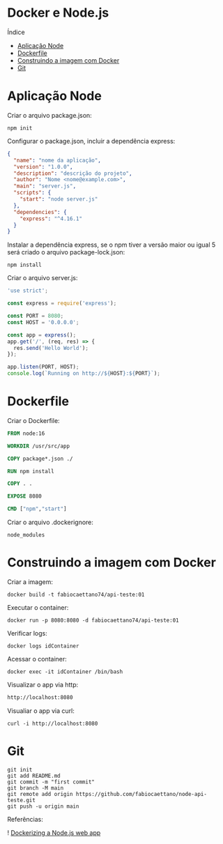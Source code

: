 # Docker e Node.js

Índice
* [Aplicação Node](#aplicação_node)
* [Dockerfile](#dockerfile)
* [Construindo a imagem com Docker](#construindo_a_imagem_com_docker)
* [Git](#git)



# Aplicação Node

Criar o arquivo package.json:

``` cli
npm init
```

Configurar o package.json, incluir a dependência express:

``` json
{
  "name": "nome da aplicação",
  "version": "1.0.0",
  "description": "descrição do projeto",
  "author": "Nome <nome@example.com>",
  "main": "server.js",
  "scripts": {
    "start": "node server.js"
  },
  "dependencies": {
    "express": "^4.16.1"
  }
}
```

Instalar a dependência express, se o npm tiver a versão maior ou igual 5 será criado o arquivo package-lock.json:

```
npm install
```

Criar o arquivo server.js:

``` javascript
'use strict';

const express = require('express');

const PORT = 8080;
const HOST = '0.0.0.0';

const app = express();
app.get('/', (req, res) => {
  res.send('Hello World');
});

app.listen(PORT, HOST);
console.log(`Running on http://${HOST}:${PORT}`);
```

# Dockerfile

Criar o Dockerfile:

``` dockerfile
FROM node:16

WORKDIR /usr/src/app

COPY package*.json ./

RUN npm install

COPY . .

EXPOSE 8080

CMD ["npm","start"]
```

Criar o arquivo .dockerignore:

```
node_modules
```

# Construindo a imagem com Docker


Criar a imagem:

``` cli
docker build -t fabiocaettano74/api-teste:01
```

Executar o container:

``` cli
docker run -p 8080:8080 -d fabiocaettano74/api-teste:01
```

Verificar logs:

```
docker logs idContainer
```


Acessar o container:

``` cli 
docker exec -it idContainer /bin/bash
```

Visualizar o app via http:
 
 ``` html
 http://localhost:8080
 ```

Visualiar o app via curl: 

``` curl
curl -i http://localhost:8080
```

# Git

``` git
git init
git add README.md
git commit -m "first commit"
git branch -M main
git remote add origin https://github.com/fabiocaettano/node-api-teste.git
git push -u origin main
```

Referências:

! [Dockerizing a Node.js web app](https://nodejs.org/en/docs/guides/nodejs-docker-webapp/)
